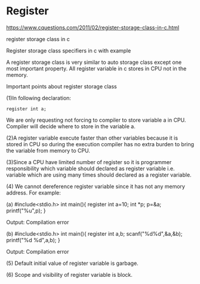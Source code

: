 # Register
https://www.cquestions.com/2011/02/register-storage-class-in-c.html

register storage class in c

Register storage class specifiers in c with example


A register storage class is very similar to auto storage class except one most important property. All register variable in c stores in CPU not in the memory.

Important points about register storage class

(1)In following declaration:

    register int a;

We are only requesting not forcing to compiler to store variable a in CPU. Compiler will decide where to store in the variable a.

(2)A register variable execute faster than other variables because it is stored in CPU so during the execution compiler has no extra burden to bring the variable from memory to CPU.

(3)Since a CPU have limited number of register so it is programmer responsibility which variable should declared as register variable i.e. variable which are using many times should declared as a register variable.

(4) We cannot dereference register variable since it has not any memory address. For example:
     
(a)
#include<stdio.h>
int main(){
    register int a=10;
    int *p;
    p=&a;
    printf("%u",p);
}

Output: Compilation error

(b)
#include<stdio.h>
int main(){
    register int a,b;
    scanf("%d%d",&a,&b);
    printf("%d  %d",a,b);
}

Output: Compilation error

(5) Default initial value of register variable is garbage.

(6) Scope and visibility of register variable is block.
